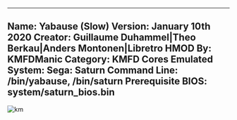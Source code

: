 -----------------------
Name: Yabause (Slow)
Version: January 10th 2020
Creator: Guillaume Duhammel|Theo Berkau|Anders Montonen|Libretro
HMOD By: KMFDManic
Category: KMFD Cores
Emulated System: Sega: Saturn
Command Line: /bin/yabause, /bin/saturn
Prerequisite BIOS: system/saturn_bios.bin
-----------------------
![km](https://i.imgur.com/UI86bDE.png)
